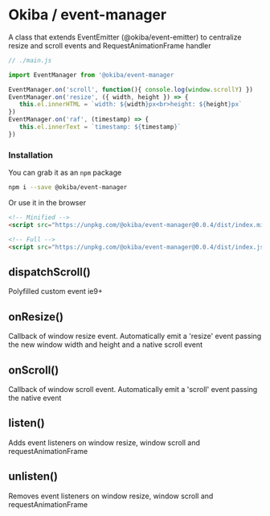 

# Okiba / event-manager
A class that extends EventEmitter (@okiba/event-emitter) to centralize resize and scroll events and RequestAnimationFrame handler




```javascript
// ./main.js

import EventManager from '@okiba/event-manager

EventManager.on('scroll', function(){ console.log(window.scrollY) })
EventManager.on('resize', ({ width, height }) => {
   this.el.innerHTML = `width: ${width}px<br>height: ${height}px`
})
EventManager.on('raf', (timestamp) => {
   this.el.innerText = `timestamp: ${timestamp}`
})
```



### Installation

You can grab it as an `npm` package 
```bash
npm i --save @okiba/event-manager
```

Or use it in the browser
```html
<!-- Minified -->
<script src="https://unpkg.com/@okiba/event-manager@0.0.4/dist/index.min.js"></script>

<!-- Full -->
<script src="https://unpkg.com/@okiba/event-manager@0.0.4/dist/index.js"></script>
```




## dispatchScroll()


Polyfilled custom event ie9+







## onResize()


Callback of window resize event. Automatically emit a 'resize' event passing the new window width and height and a native scroll event







## onScroll()


Callback of window scroll event. Automatically emit a 'scroll' event passing the native event







## listen()


Adds event listeners on window resize, window scroll and requestAnimationFrame







## unlisten()


Removes event listeners on window resize, window scroll and requestAnimationFrame






